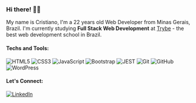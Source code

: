### Hi there! 👋🏻
My name is Cristiano, I'm a 22 years old Web Developer from Minas Gerais, Brazil. I'm currently studying <b>Full Stack Web Development</b> at <a href="https://www.betrybe.com/">Trybe</a> - the best web development school in Brazil.

#### Techs and Tools:
![HTML5](https://img.shields.io/badge/-HTML-e74b10?style=for-the-badge&logo=HTML5&logoColor=white) ![CSS3](https://img.shields.io/badge/-CSS-e74b10?style=for-the-badge&logo=CSS3&logoColor=white) ![JavaScript](https://img.shields.io/badge/-Javascript-e74b10?style=for-the-badge&logo=Javascript&logoColor=white) ![Bootstrap](https://img.shields.io/badge/-Bootstrap-e74b10?style=for-the-badge&logo=bootstrap&logoColor=white) ![JEST](https://img.shields.io/badge/-JEST-e74b10?style=for-the-badge&logo=jest&logoColor=white) ![Git](https://img.shields.io/badge/-Git-e74b10?style=for-the-badge&logo=Git&logoColor=white) ![GitHub](https://img.shields.io/badge/-GitHub-e74b10?style=for-the-badge&logo=GitHub&logoColor=white) ![WordPress](https://img.shields.io/badge/-WordPress-e74b10?style=for-the-badge&logo=WordPress&logoColor=white)

#### Let's Connect:
[![LinkedIn](https://img.shields.io/badge/-LinkedIn-e74b10?style=for-the-badge&logo=LinkedIn&logoColor=white)](https://www.linkedin.com/in/crischgs)
